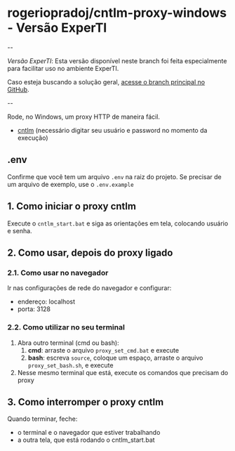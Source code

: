 # rogeriopradoj/cntlm-proxy-windows - **Versão ExperTI**

--

*Versão ExperTI*: Esta versão disponível neste branch foi feita especialmente para facilitar uso no ambiente ExperTI.

Caso esteja buscando a solução geral, [acesse o branch principal no GitHub](https://github.com/rogeriopradoj/cntlm-proxy-windows).

--

Rode, no Windows, um proxy HTTP de maneira fácil.

- [cntlm](http://cntlm.sourceforge.net/) (necessário digitar seu usuário e password no momento da execução)

## .env

Confirme que você tem um arquivo `.env` na raiz do projeto. Se precisar
de um arquivo de exemplo, use o `.env.example`

## 1. Como iniciar o proxy cntlm

Execute o `cntlm_start.bat` e siga as orientações em tela, colocando usuário e senha.

## 2. Como usar, depois do proxy ligado

### 2.1. Como usar no navegador

Ir nas configurações de rede do navegador e configurar:

- endereço: localhost
- porta: 3128

### 2.2. Como utilizar no seu terminal

1. Abra outro terminal (cmd ou bash):
    1. **cmd**: arraste o arquivo `proxy_set_cmd.bat` e execute
    2. **bash**: escreva `source`, coloque um espaço, arraste o arquivo `proxy_set_bash.sh`, e execute
2. Nesse mesmo terminal que está, execute os comandos que precisam do proxy

## 3. Como interromper o proxy cntlm

Quando terminar, feche:

- o terminal e o navegador que estiver trabalhando
- a outra tela, que está rodando o cntlm_start.bat
